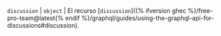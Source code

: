`discussion` | `object` | El recurso [`discussion`]({% ifversion ghec %}/free-pro-team@latest{% endif %}/graphql/guides/using-the-graphql-api-for-discussions#discussion).
